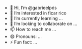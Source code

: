 - 👋 Hi, I’m @gabrieelpds
- 👀 I’m interested in ficar rico 
- 🌱 I’m currently learning ...
- 💞️ I’m looking to collaborate on ...
- 📫 How to reach me ...
- 😄 Pronouns: ...
- ⚡ Fun fact: ...

<!---
gabrieelpds/gabrieelpds is a ✨ special ✨ repository because its `README.md` (this file) appears on your GitHub profile.
You can click the Preview link to take a look at your changes.
--->
